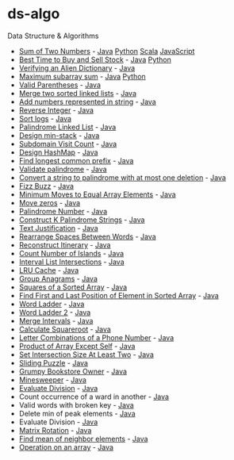 # ds-algo
Data Structure &amp; Algorithms

- [Sum of Two Numbers](./Solution.md#sum-of-two-numbers) - [Java](./java/com/ds/practice/TwoSumLE.java) [Python](./python/TwoSumLE.py) [Scala](./scala/src/com/ds/scala/practice/TwoSumLE.scala) [JavaScript](./javascript/two_sum.js)
- [Best Time to Buy and Sell Stock](./Solution.md#best-time-to-buy-and-sell-stock) - [Java](./java/com/ds/practice/BuyAndSellStockLE.java) [Python](./python/BuyAndSellStockLE.py)
- [Verifying an Alien Dictionary](./Solution.md#verifying-an-alien-dictionary) - [Java](./java/com/ds/practice/VerifyingAnAlienDictionary.java)
- [Maximum subarray sum](./Solution.md#maximum-subarray-sum) - [Java](./java/com/ds/practice/SubArrayMaximumSum.java) [Python](./python/SubArrayMaximumSum.py)
- [Valid Parentheses](./Solution.md#valid-parentheses) - [Java](./java/com/ds/practice/ValidateParentheses.java)
- [Merge two sorted linked lists](./Solution.md#merge-two-sorted-linked-lists) - [Java](./java/com/ds/practice/MergeTwoSortedLinkedList.java)
- [Add numbers represented in string](./Solution.md#add-numbers-represented-in-string) - [Java](./java/com/ds/practice/AddTwoNumbers.java)
- [Reverse Integer](./Solution.md#reverse-integer) - [Java](./java/com/ds/practice/ReverseInteger.java)
- [Sort logs](./Solution.md#sort-logs) - [Java](./java/com/ds/practice/SortLogs.java)
- [Palindrome Linked List](./Solution.md#palindrome-linked-list) - [Java](./java/com/ds/practice/PalindromeLinkedList.java)
- [Design min-stack](./Solution.md#design-min-stack) - [Java](./java/com/ds/practice/MinStack.java)
- [Subdomain Visit Count](./Solution.md#subdomain-visit-count) - [Java](./java/com/ds/practice/SubDomainCount.java)
- [Design HashMap](./Solution.md#design-hashmap) - [Java](./java/com/ds/practice/DesignHashMap.java)
- [Find longest common prefix](./Solution.md#find-longest-common-prefix) - [Java](./java/com/ds/practice/LongestCommonPrefix.java)
- [Validate palindrome](./Solution.md#validate-palindrome) - [Java](./java/com/ds/practice/ValidPalindrome.java)
- [Convert a string to palindrome with at most one deletion](./Solution.md#convert-a-string-to-palindrome-with-at-most-one-deletion) - [Java](./java/com/ds/practice/ConvertAStringToPalindrome.java)
- [Fizz Buzz](./Solution.md#fizz-buzz) - [Java](./java/com/ds/practice/FizzBuzz.java)
- [Minimum Moves to Equal Array Elements](./Solution.md#minimum-moves-to-equal-array-elements) - [Java](./java/com/ds/practice/MinimumMovesToEqualArray.java)
- [Move zeros](./Solution.md#move-zeros) - [Java](./java/com/ds/practice/MoveZeros.java)
- [Palindrome Number](./Solution.md#palindrome-number) - [Java](./java/com/ds/practice/PalindromeNumber.java)
- [Construct K Palindrome Strings](./Solution.md#construct-k-palindrome-strings) - [Java](./java/com/ds/practice/ConstructKPalindromeStrings.java)
- [Text Justification](./Solution.md#text-justification) - [Java](./java/com/ds/practice/TextJustification.java)
- [Rearrange Spaces Between Words](./Solution.md#rearrange-spaces-between-words) - [Java](./java/com/ds/practice/RearrangeSpacesBetweenWords.java)
- [Reconstruct Itinerary](./Solution.md#reconstruct-itinerary) - [Java](./java/com/ds/practice/ReconstructItinerary.java)
- [Count Number of Islands](./Solution.md#count-number-of-islands]) - [Java](./java/com/ds/practice/NumberOfIslands.java)
- [Interval List Intersections](./Solution.md#interval-list-intersections) - [Java](./java/com/ds/practice/IntervalListIntersections.java)
- [LRU Cache](./Solution.md#lru-cache) - [Java](./java/com/ds/practice/LeastRecentlyUsedCache.java)
- [Group Anagrams](./Solution.md#group-anagrams) - [Java](./java/com/ds/practice/GroupAnagrams.java)
- [Squares of a Sorted Array](./Solution.md#squares-of-a-sorted-array) - [Java](./java/com/ds/practice/SquaresOfASortedArray.java)
- [Find First and Last Position of Element in Sorted Array](./Solution.md#find-first-and-last-position-of-element-in-sorted-array) - [Java](./java/com/ds/practice/Find1stAnd2ndPositionInSortedArray.java)
- [Word Ladder](./Solution.md#word-ladder) - [Java](./java/com/ds/practice/WordLadder.java)
- [Word Ladder 2](./Solution.md#word-ladder-2) - [Java](./java/com/ds/practice/WordLadder2.java)
- [Merge Intervals](./Solution.md#merge-intervals) - [Java](./java/com/ds/practice/MergeIntervals.java)
- [Calculate Squareroot](./Solution.md#calculate-squareroot) - [Java](./java/com/ds/practice/SquareRoot.java)
- [Letter Combinations of a Phone Number](./Solution.md#letter-combinations-of-a-phone-number) - [Java](./java/com/ds/practice/PhoneLetterCombination.java)
- [Product of Array Except Self](./Solution.md#product-of-array-except-self) - [Java](./java/com/ds/practice/CalculateProductExceptItself.java)
- [Set Intersection Size At Least Two](./Solution.md#set-intersection-size-at-least-twAo) - [Java](./java/com/ds/practice/CalculateProductExceptItself.java)
- [Sliding Puzzle](./Solution.md#sliding-puzzle) - [Java](./java/com/ds/practice/SlidingPuzzle.java)
- [Grumpy Bookstore Owner](./Solution.md#grumpy-bookstore-owner) - [Java](./java/com/ds/practice/GrumpyBookstoreOwner.java)
- [Minesweeper](./Solution.md#minesweeper) - [Java](./java/com/ds/practice/Minesweeper.java)
- [Evaluate Division](./Solution.md#evaluate-division) - [Java](./java/com/ds/practice/Minesweeper.java)
- Count occurrence of a ward in another - [Java](./java/com/ds/practice/CountAStringInAnother.java)
- Valid words with broken key - [Java](./java/com/ds/practice/BrokenPhoneKeyboard.java)
- Delete min of peak elements - [Java](./java/com/ds/practice/DeleteMinOfPeak.java)
- Evaluate Division - [Java](./java/com/ds/practice/EvaluateDivision.java)
- [Matrix Rotation]() - [Java](./java/com/ds/practice/MatrixRotation.java)
- [Find mean of neighbor elements]() - [Java](./java/com/ds/practice/MeanOfNeighbor.java)
- [Operation on an array]() - [Java](./java/com/ds/practice/OperationAddMin.java)
